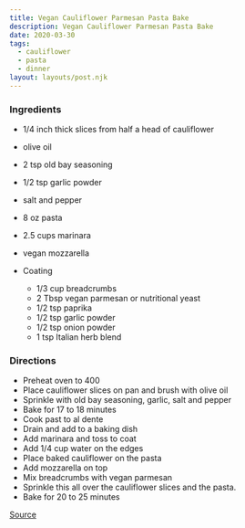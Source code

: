```yaml
---
title: Vegan Cauliflower Parmesan Pasta Bake
description: Vegan Cauliflower Parmesan Pasta Bake
date: 2020-03-30
tags:
  - cauliflower
  - pasta
  - dinner
layout: layouts/post.njk
---
```


### Ingredients

- 1/4 inch thick slices from half a head of cauliflower
- olive oil
- 2 tsp old bay seasoning
- 1/2 tsp garlic powder
- salt and pepper
- 8 oz pasta
- 2.5 cups marinara
- vegan mozzarella

- Coating
  - 1/3 cup breadcrumbs
  - 2 Tbsp vegan parmesan or nutritional yeast
  - 1/2 tsp paprika
  - 1/2 tsp garlic powder
  - 1/2 tsp onion powder
  - 1 tsp Italian herb blend

### Directions

- Preheat oven to 400
- Place cauliflower slices on pan and brush with olive oil
- Sprinkle with old bay seasoning, garlic, salt and pepper
- Bake for 17 to 18 minutes
- Cook past to al dente
- Drain and add to a baking dish
- Add marinara and toss to coat
- Add 1/4 cup water on the edges
- Place baked cauliflower on the pasta
- Add mozzarella on top
- Mix breadcrumbs with vegan parmesan
- Sprinkle this all over the cauliflower slices and the pasta.
- Bake for 20 to 25 minutes

[Source](https://www.veganricha.com/vegan-cauliflower-parmesan-pasta-bake/)
